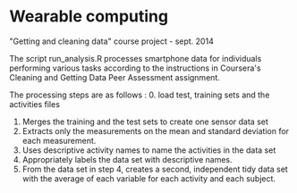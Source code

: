 Wearable computing
==================

"Getting and cleaning data" course project - sept. 2014

The script run_analysis.R processes smartphone data for individuals performing various tasks according to the instructions in Coursera's Cleaning and Getting Data Peer Assessment assignment.

The processing steps are as follows :
 0. load test, training sets and the activities files
 1. Merges the training and the test sets to create one sensor data set
 2. Extracts only the measurements on the mean and standard deviation for each measurement.
 3. Uses descriptive activity names to name the activities in the data set
 4. Appropriately labels the data set with descriptive names.
 5. From the data set in step 4, creates a second, independent tidy data set with the average of each variable for each activity and each subject.

    
